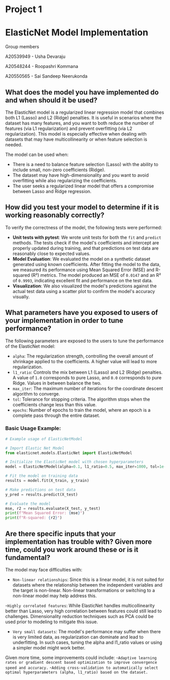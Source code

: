 # Project 1 

# ElasticNet Model Implementation
Group members

A20539949 - Usha Devaraju

A20548244 - Roopashri Kommana

A20550565 - Sai Sandeep Neerukonda

## What does the model you have implemented do and when should it be used?

The ElasticNet model is a regularized linear regression model that combines both L1 (Lasso) and L2 (Ridge) penalties. It is useful in scenarios where the dataset has many features, and you want to both reduce the number of features (via L1 regularization) and prevent overfitting (via L2 regularization). This model is especially effective when dealing with datasets that may have multicollinearity or when feature selection is needed.

The model can be used when:
- There is a need to balance feature selection (Lasso) with the ability to include small, non-zero coefficients (Ridge).
- The dataset may have high-dimensionality and you want to avoid overfitting while also regularizing the coefficients.
- The user seeks a regularized linear model that offers a compromise between Lasso and Ridge regression.

## How did you test your model to determine if it is working reasonably correctly?

To verify the correctness of the model, the following tests were performed:
- **Unit tests with pytest**: We wrote unit tests for both the `fit` and `predict` methods. The tests check if the model's coefficients and intercept are properly updated during training, and that predictions on test data are reasonably close to expected values.
- **Model Evaluation**: We evaluated the model on a synthetic dataset generated using known coefficients. After fitting the model to the data, we measured its performance using Mean Squared Error (MSE) and R-squared (R²) metrics. The model produced an MSE of `0.0147` and an R² of `0.9993`, indicating excellent fit and performance on the test data.
- **Visualization**: We also visualized the model's predictions against the actual test data using a scatter plot to confirm the model's accuracy visually.

## What parameters have you exposed to users of your implementation in order to tune performance?

The following parameters are exposed to the users to tune the performance of the ElasticNet model:
- `alpha`: The regularization strength, controlling the overall amount of shrinkage applied to the coefficients. A higher value will lead to more regularization.
- `l1_ratio`: Controls the mix between L1 (Lasso) and L2 (Ridge) penalties. A value of `1.0` corresponds to pure Lasso, and `0.0` corresponds to pure Ridge. Values in between balance the two.
- `max_iter`: The maximum number of iterations for the coordinate descent algorithm to converge.
- `tol`: Tolerance for stopping criteria. The algorithm stops when the coefficients change less than this value.
- `epochs`: Number of epochs to train the model, where an epoch is a complete pass through the entire dataset.

### Basic Usage Example:

```python
# Example usage of ElasticNetModel

# Import Elastic Net Model
from elasticnet.models.ElasticNet import ElasticNetModel

# Initialize the ElasticNet model with chosen hyperparameters
model = ElasticNetModel(alpha=0.1, l1_ratio=0.5, max_iter=1000, tol=1e-4, epochs=10)

# Fit the model on training data
results = model.fit(X_train, y_train)

# Make predictions on test data
y_pred = results.predict(X_test)

# Evaluate the model
mse, r2 = results.evaluate(X_test, y_test)
print(f"Mean Squared Error: {mse}")
print(f"R-squared: {r2}")
```

## Are there specific inputs that your implementation has trouble with? Given more time, could you work around these or is it fundamental?

The model may face difficulties with:

- `Non-linear relationships`: Since this is a linear model, it is not suited for datasets where the relationship between the independent variables and the target is non-linear. Non-linear transformations or switching to a non-linear model may help address this.

-`Highly correlated features`: While ElasticNet handles multicollinearity better than Lasso, very high correlation between features could still lead to challenges. Dimensionality reduction techniques such as PCA could be used prior to modeling to mitigate this issue.

- `Very small datasets`: The model's performance may suffer when there is very limited data, as regularization can dominate and lead to underfitting. In such cases, tuning the alpha and l1_ratio values or using a simpler model might work better.

Given more time, some improvements could include:
-`Adaptive learning rates or gradient descent based optimization to improve convergence speed and accuracy.`
-`Adding cross-validation to automatically select optimal hyperparameters (alpha, l1_ratio) based on the dataset.`

